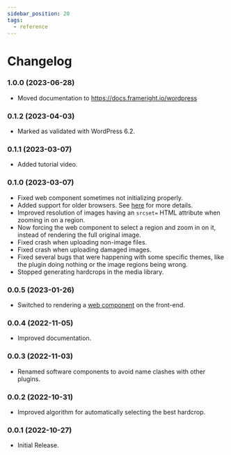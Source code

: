```yaml
---
sidebar_position: 20
tags:
  - reference
---
```


# Changelog

<!--
WARNING: Bits of information here are duplicated in several places:
  * https://docs.frameright.io/wordpress/changelog
  * https://github.com/Frameright/image-display-control-wordpress/blob/master/readme.txt
Make sure to keep them in sync.
-->

### 1.0.0 (2023-06-28)

- Moved documentation to https://docs.frameright.io/wordpress

### 0.1.2 (2023-04-03)

- Marked as validated with WordPress 6.2.

### 0.1.1 (2023-03-07)

- Added tutorial video.

### 0.1.0 (2023-03-07)

- Fixed web component sometimes not initializing properly.
- Added support for older browsers. See [here](/web-component/browsers) for more details.
- Improved resolution of images having an `srcset=` HTML attribute when zooming in on a region.
- Now forcing the web component to select a region and zoom in on it, instead of rendering the full original image.
- Fixed crash when uploading non-image files.
- Fixed crash when uploading damaged images.
- Fixed several bugs that were happening with some specific themes, like the plugin doing nothing or the image regions being wrong.
- Stopped generating hardcrops in the media library.

### 0.0.5 (2023-01-26)

- Switched to rendering a [web component](/web-component) on the front-end.

### 0.0.4 (2022-11-05)

- Improved documentation.

### 0.0.3 (2022-11-03)

- Renamed software components to avoid name clashes with other plugins.

### 0.0.2 (2022-10-31)

- Improved algorithm for automatically selecting the best hardcrop.

### 0.0.1 (2022-10-27)

- Initial Release.
